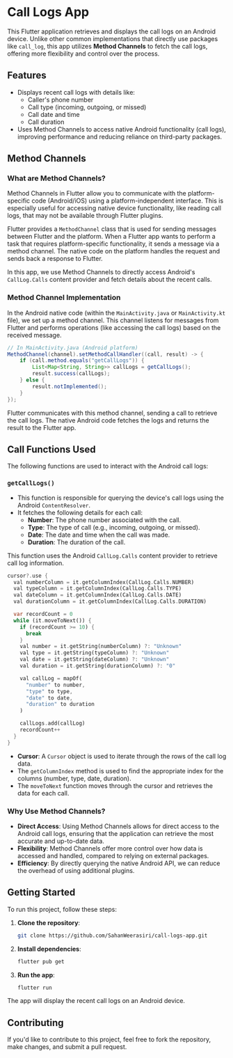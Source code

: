 # Call Logs App

This Flutter application retrieves and displays the call logs on an Android device. Unlike other common implementations that directly use packages like `call_log`, this app utilizes **Method Channels** to fetch the call logs, offering more flexibility and control over the process. 

## Features

- Displays recent call logs with details like:
  - Caller's phone number
  - Call type (incoming, outgoing, or missed)
  - Call date and time
  - Call duration
- Uses Method Channels to access native Android functionality (call logs), improving performance and reducing reliance on third-party packages.

## Method Channels

### What are Method Channels?

Method Channels in Flutter allow you to communicate with the platform-specific code (Android/iOS) using a platform-independent interface. This is especially useful for accessing native device functionality, like reading call logs, that may not be available through Flutter plugins.

Flutter provides a `MethodChannel` class that is used for sending messages between Flutter and the platform. When a Flutter app wants to perform a task that requires platform-specific functionality, it sends a message via a method channel. The native code on the platform handles the request and sends back a response to Flutter.

In this app, we use Method Channels to directly access Android's `CallLog.Calls` content provider and fetch details about the recent calls.

### Method Channel Implementation

In the Android native code (within the `MainActivity.java` or `MainActivity.kt` file), we set up a method channel. This channel listens for messages from Flutter and performs operations (like accessing the call logs) based on the received message.

```java
// In MainActivity.java (Android platform)
MethodChannel(channel).setMethodCallHandler((call, result) -> {
    if (call.method.equals("getCallLogs")) {
        List<Map<String, String>> callLogs = getCallLogs();
        result.success(callLogs);
    } else {
        result.notImplemented();
    }
});
```

Flutter communicates with this method channel, sending a call to retrieve the call logs. The native Android code fetches the logs and returns the result to the Flutter app.

## Call Functions Used

The following functions are used to interact with the Android call logs:

### `getCallLogs()`
- This function is responsible for querying the device's call logs using the Android `ContentResolver`.
- It fetches the following details for each call:
  - **Number**: The phone number associated with the call.
  - **Type**: The type of call (e.g., incoming, outgoing, or missed).
  - **Date**: The date and time when the call was made.
  - **Duration**: The duration of the call.
  
This function uses the Android `CallLog.Calls` content provider to retrieve call log information.

```dart
cursor?.use {
  val numberColumn = it.getColumnIndex(CallLog.Calls.NUMBER)
  val typeColumn = it.getColumnIndex(CallLog.Calls.TYPE)
  val dateColumn = it.getColumnIndex(CallLog.Calls.DATE)
  val durationColumn = it.getColumnIndex(CallLog.Calls.DURATION)

  var recordCount = 0
  while (it.moveToNext()) {
    if (recordCount >= 10) {
      break
    }
    val number = it.getString(numberColumn) ?: "Unknown"
    val type = it.getString(typeColumn) ?: "Unknown"
    val date = it.getString(dateColumn) ?: "Unknown"
    val duration = it.getString(durationColumn) ?: "0"

    val callLog = mapOf(
      "number" to number,
      "type" to type,
      "date" to date,
      "duration" to duration
    )

    callLogs.add(callLog)
    recordCount++
  }
}
```

- **Cursor**: A `Cursor` object is used to iterate through the rows of the call log data.
- The `getColumnIndex` method is used to find the appropriate index for the columns (number, type, date, duration).
- The `moveToNext` function moves through the cursor and retrieves the data for each call.

### Why Use Method Channels?

- **Direct Access**: Using Method Channels allows for direct access to the Android call logs, ensuring that the application can retrieve the most accurate and up-to-date data.
- **Flexibility**: Method Channels offer more control over how data is accessed and handled, compared to relying on external packages.
- **Efficiency**: By directly querying the native Android API, we can reduce the overhead of using additional plugins.

## Getting Started

To run this project, follow these steps:

1. **Clone the repository**:
   ```bash
   git clone https://github.com/SahanWeerasiri/call-logs-app.git
   ```

2. **Install dependencies**:
   ```bash
   flutter pub get
   ```

3. **Run the app**:
   ```bash
   flutter run
   ```

The app will display the recent call logs on an Android device.

## Contributing

If you'd like to contribute to this project, feel free to fork the repository, make changes, and submit a pull request.
